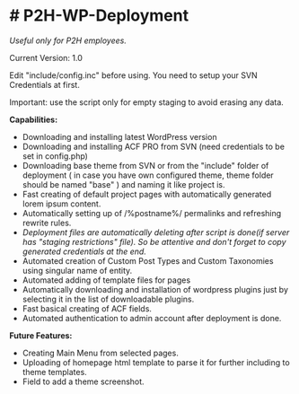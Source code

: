<h1># P2H-WP-Deployment</h1>
<p><em>Useful only for P2H employees.</em></p>

<p>Current Version: 1.0</p>

<p>Edit "include/config.inc" before using. You need to setup your SVN Credentials at first.</p>

<p>Important: use the script only for empty staging to avoid erasing any data.</p>

<strong>Capabilities:</strong>
- Downloading and installing latest WordPress version
- Downloading and installing ACF PRO from SVN (need credentials to be set in config.php)
- Downloading base theme from SVN or from the "include" folder of deployment ( in case you have own configured theme, theme folder should be named "base" ) and naming it like project is.
- Fast creating of default project pages with automatically generated lorem ipsum content.
- Automatically setting up of /%postname%/ permalinks and refreshing rewrite rules.
- <em>Deployment files are automatically deleting after script is done(if server has "staging restrictions" file). So be attentive and don't forget to copy generated credentials at the end.</em>
- Automated creation of Custom Post Types and Custom Taxonomies using singular name of entity.
- Automated adding of template files for pages
- Automatically downloading and installation of wordpress plugins just by selecting it in the list of downloadable plugins.
- Fast basical creating of ACF fields.
- Automated authentication to admin account after deployment is done.


<strong>Future Features:</strong>
- Creating Main Menu from selected pages.
- Uploading of homepage html template to parse it for further including to theme templates.
- Field to add a theme screenshot.
